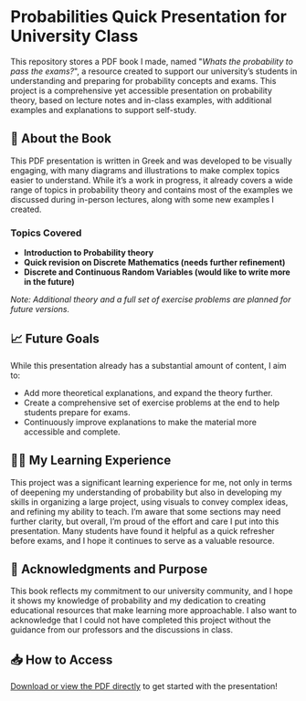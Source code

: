 # Probabilities Quick Presentation for University Class

This repository stores a PDF book I made, named "*Whats the probability to pass the exams?*", a resource created to support our university’s students in understanding and preparing for probability concepts and exams. This project is a comprehensive yet accessible presentation on probability theory, based on lecture notes and in-class examples, with additional examples and explanations to support self-study.

## 📘 About the Book

This PDF presentation is written in Greek and was developed to be visually engaging, with many diagrams and illustrations to make complex topics easier to understand. While it’s a work in progress, it already covers a wide range of topics in probability theory and contains most of the examples we discussed during in-person lectures, along with some new examples I created. 

### Topics Covered
- **Introduction to Probability theory**
- **Quick revision on Discrete Mathematics (needs further refinement)**
- **Discrete and Continuous Random Variables (would like to write more in the future)**
  
*Note: Additional theory and a full set of exercise problems are planned for future versions.*

## 📈 Future Goals

While this presentation already has a substantial amount of content, I aim to:
- Add more theoretical explanations, and expand the theory further.
- Create a comprehensive set of exercise problems at the end to help students prepare for exams.
- Continuously improve explanations to make the material more accessible and complete.

## 🙋‍♂️ My Learning Experience

This project was a significant learning experience for me, not only in terms of deepening my understanding of probability but also in developing my skills in organizing a large project, using visuals to convey complex ideas, and refining my ability to teach. I’m aware that some sections may need further clarity, but overall, I’m proud of the effort and care I put into this presentation. Many students have found it helpful as a quick refresher before exams, and I hope it continues to serve as a valuable resource.

## 📌 Acknowledgments and Purpose

This book reflects my commitment to our university community, and I hope it shows my knowledge of probability and my dedication to creating educational resources that make learning more approachable. I also want to acknowledge that I could not have completed this project without the guidance from our professors and the discussions in class.

## 📥 How to Access

[Download or view the PDF directly](https://github.com/your-username/my-awesome-book/raw/main/my-book.pdf) to get started with the presentation!
